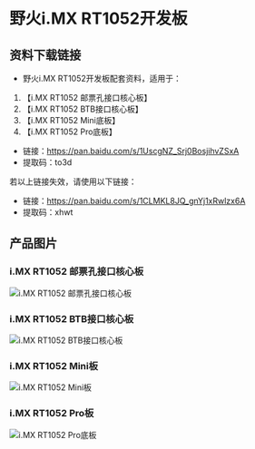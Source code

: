 [](index)

# 野火i.MX RT1052开发板

## 资料下载链接
* 野火i.MX RT1052开发板配套资料，适用于：

1. 【i.MX RT1052 邮票孔接口核心板】
2. 【i.MX RT1052 BTB接口核心板】
3. 【i.MX RT1052 Mini底板】
4. 【i.MX RT1052 Pro底板】
   
* 链接：<https://pan.baidu.com/s/1UscgNZ_Srj0BosjihvZSxA> 
* 提取码：to3d 

若以上链接失效，请使用以下链接：
* 链接：<https://pan.baidu.com/s/1CLMKL8JQ_gnYj1xRwlzx6A> 
* 提取码：xhwt 




## 产品图片

### i.MX RT1052 邮票孔接口核心板
![i.MX RT1052 邮票孔接口核心板](../images/i_MX_RT/RT1052/i_MX_RT1052_邮票孔_核心板.jpg)

### i.MX RT1052 BTB接口核心板
![i.MX RT1052 BTB接口核心板](https://raw.githubusercontent.com/wiki/Embdefire/products/images/i_MX_RT系列产品/RT1052/i_MX_RT1052_BTB_核心板.jpg)

### i.MX RT1052 Mini板
![i.MX RT1052 Mini板](https://raw.githubusercontent.com/wiki/Embdefire/products/images/i_MX_RT系列产品/RT1052/i_MX_RT1052_MINI底板.jpg)

### i.MX RT1052 Pro板
![i.MX RT1052 Pro底板](https://raw.githubusercontent.com/wiki/Embdefire/products/images/i_MX_RT系列产品/RT1052/i_MX_RT1052_Pro底板.jpg)
